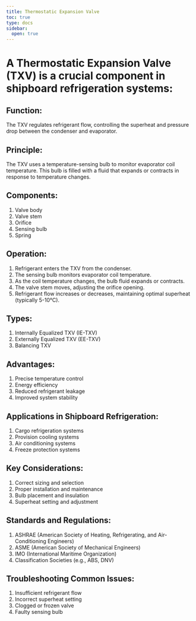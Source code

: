 ```yaml
---
title: Thermostatic Expansion Valve
toc: true
type: docs
sidebar:
  open: true
---
```


# A Thermostatic Expansion Valve (TXV) is a crucial component in shipboard refrigeration systems:

## Function:

The TXV regulates refrigerant flow, controlling the superheat and pressure drop between the condenser and evaporator.

## Principle:

The TXV uses a temperature-sensing bulb to monitor evaporator coil temperature. This bulb is filled with a fluid that expands or contracts in response to temperature changes.

## Components:

1. Valve body
2. Valve stem
3. Orifice
4. Sensing bulb
5. Spring

## Operation:

1. Refrigerant enters the TXV from the condenser.
2. The sensing bulb monitors evaporator coil temperature.
3. As the coil temperature changes, the bulb fluid expands or contracts.
4. The valve stem moves, adjusting the orifice opening.
5. Refrigerant flow increases or decreases, maintaining optimal superheat (typically 5-10°C).

## Types:

1. Internally Equalized TXV (IE-TXV)
2. Externally Equalized TXV (EE-TXV)
3. Balancing TXV

## Advantages:

1. Precise temperature control
2. Energy efficiency
3. Reduced refrigerant leakage
4. Improved system stability

## Applications in Shipboard Refrigeration:

1. Cargo refrigeration systems
2. Provision cooling systems
3. Air conditioning systems
4. Freeze protection systems

## Key Considerations:

1. Correct sizing and selection
2. Proper installation and maintenance
3. Bulb placement and insulation
4. Superheat setting and adjustment

## Standards and Regulations:

1. ASHRAE (American Society of Heating, Refrigerating, and Air-Conditioning Engineers)
2. ASME (American Society of Mechanical Engineers)
3. IMO (International Maritime Organization)
4. Classification Societies (e.g., ABS, DNV)

## Troubleshooting Common Issues:

1. Insufficient refrigerant flow
2. Incorrect superheat setting
3. Clogged or frozen valve
4. Faulty sensing bulb
